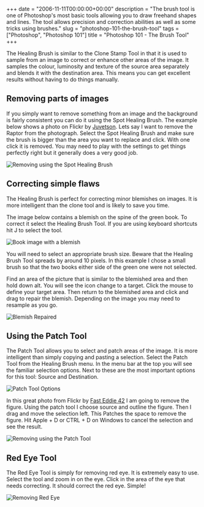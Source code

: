 +++
date = "2006-11-11T00:00:00+00:00"
description = "The brush tool is one of Photoshop's most basic tools allowing you to draw freehand shapes and lines. The tool allows precision and correction abilities as well as some tricks using brushes."
slug = "photoshop-101-the-brush-tool"
tags = ["Photoshop", "Photoshop 101"]
title = "Photoshop 101 - The Brush Tool"
+++

The Healing Brush is similar to the Clone Stamp Tool in that it is used to
sample from an image to correct or enhance other areas of the image. It samples
the colour, luminosity and texture of the source area separately and blends it
with the destination area. This means you can get excellent results without
having to do things manually.

## Removing parts of images

If you simply want to remove something from an image and the background is
fairly consistent you can do it using the Spot Healing Brush. The example below
shows a photo on Flickr by [Juvetson][1]. Lets say I want to remove the Raptor
from the photograph. Select the Spot Healing Brush and make sure the brush is
bigger than the area you want to replace and click. With one click it is
removed. You may need to play with the settings to get things perfectly right
but it generally does a very good job.

![Removing using the Spot Healing Brush][2]

## Correcting simple flaws

The Healing Brush is perfect for correcting minor blemishes on images. It is
more intelligent than the clone tool and is likely to save you time.

The image below contains a blemish on the spine of the green book. To correct it
select the Healing Brush Tool. If you are using keyboard shortcuts hit J to
select the tool.

![Book image with a blemish][3]

You will need to select an appropriate brush size. Beware that the Healing Brush
Tool spreads by around 10 pixels. In this example I chose a small brush so that
the two books either side of the green one were not selected.

Find an area of the picture that is similar to the blemished area and then hold
down alt. You will see the icon change to a target. Click the mouse to define
your target area. Then return to the blemished area and click and drag to repair
the blemish. Depending on the image you may need to resample as you go.

![Blemish Repaired][4]

## Using the Patch Tool

The Patch Tool allows you to select and patch areas of the image. It is more
intelligent than simply copying and pasting a selection. Select the Patch Tool
from the Healing Brush menu. In the menu bar at the top you will see the
familiar selection options. Next to these are the most important options for
this tool: Source and Destination.

![Patch Tool Options][5]

In this great photo from Flickr by [Fast Eddie 42][6] I am going to remove the
figure. Using the patch tool I choose source and outline the figure. Then I drag
and move the selection left. This Patches the space to remove the figure. Hit
Apple + D or CTRL + D on Windows to cancel the selection and see the result.

![Removing using the Patch Tool][7]

## Red Eye Tool

The Red Eye Tool is simply for removing red eye. It is extremely easy to use.
Select the tool and zoom in on the eye. Click in the area of the eye that needs
correcting. It should correct the red eye. Simple!

![Removing Red Eye][8]

[1]: http://www.flickr.com/photos/jurvetson/
[2]: /images/articles/raptor_removed.jpg
[3]: /images/articles/blemish_books.jpg
[4]: /images/articles/fixed_blemish.jpg
[5]: /images/articles/patch_tool_options.png
[6]: http://www.flickr.com/photos/fasteddie42/
[7]: /images/articles/removing_figure.jpg
[8]: /images/articles/red_eye.jpg
